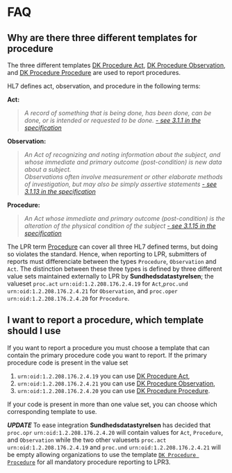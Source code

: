 # FAQ

## Why are there three different templates for procedure
The three different templates
[DK Procedure Act](http://lpr-art-decor.westeurope.cloudapp.azure.com:8080/art-decor/decor-templates--lpr-?section=templates&id=1.2.208.176.7.1.10.25),
[DK Procedure Observation](http://lpr-art-decor.westeurope.cloudapp.azure.com:8080/art-decor/decor-templates--lpr-?section=templates&id=1.2.208.176.7.1.10.29), and
[DK Procedure Procedure](http://lpr-art-decor.westeurope.cloudapp.azure.com:8080/art-decor/decor-templates--lpr-?section=templates&id=1.2.208.176.7.1.10.30)
are used to report procedures.

HL7 defines act, observation, and procedure in the following terms:

**Act:**
> *A record of something that is being done, has been done, can be done, or is intended or requested to be done.* [*- see 3.1.1 in the specification*](http://www.hl7.org/implement/standards/product_brief.cfm?product_id=7)

**Observation:**
> *An Act of recognizing and noting information about the subject, and whose immediate and primary outcome (post-condition) is new data about a subject.  
Observations often involve measurement or other elaborate methods of investigation, but may also be simply assertive statements* [*- see 3.1.13 in the specification*](http://www.hl7.org/implement/standards/product_brief.cfm?product_id=7)

**Procedure:**
> *An Act whose immediate and primary outcome (post-condition) is the alteration of the physical condition of the subject* [*- see 3.1.15 in the specification*](http://www.hl7.org/implement/standards/product_brief.cfm?product_id=7)

The LPR term [Procedure](definitions.md#Procedure) can cover all three HL7 defined terms, but doing so violates the standard. Hence, when reporting to LPR, submitters of reports must differenciate between the types `Procedure`, `Observation` and `Act`. The distinction between these three types is defined by three different value sets maintained externally to LPR by **Sundhedsdatastyrelsen**; the valueset `proc.act` `urn:oid:1.2.208.176.2.4.19` for `Act`,`proc.und` `urn:oid:1.2.208.176.2.4.21` for `Observation`, and `proc.oper` `urn:oid:1.2.208.176.2.4.20` for `Procedure`.

## I want to report a procedure, which template should I use
If you want to report a procedure you must choose a template that can contain the primary procedure code you want to report.
If the primary procedure code is present in the value set

 1. `urn:oid:1.2.208.176.2.4.19` you can use [DK Procedure Act](http://lpr-art-decor.westeurope.cloudapp.azure.com:8080/art-decor/decor-templates--lpr-?section=templates&id=1.2.208.176.7.1.10.25),
 2. `urn:oid:1.2.208.176.2.4.21` you can use [DK Procedure Observation](http://lpr-art-decor.westeurope.cloudapp.azure.com:8080/art-decor/decor-templates--lpr-?section=templates&id=1.2.208.176.7.1.10.29),
 3. `urn:oid:1.2.208.176.2.4.20` you can use [DK Procedure Procedure](http://lpr-art-decor.westeurope.cloudapp.azure.com:8080/art-decor/decor-templates--lpr-?section=templates&id=1.2.208.176.7.1.10.30).

If your code is present in more than one value set, you can choose which corresponding template to use.

***_UPDATE_*** To ease integration **Sundhedsdatastyrelsen** has decided that `proc.opr` `urn:oid:1.2.208.176.2.4.20` will contain values for `Act`, `Procedure`, and `Observation` while the two other valuesets `proc.act` `urn:oid:1.2.208.176.2.4.19` and `proc.und` `urn:oid:1.2.208.176.2.4.21` will be empty allowing organizations to use the template [`DK Procedure Procedure`](http://lpr-art-decor.westeurope.cloudapp.azure.com:8080/art-decor/decor-templates--lpr-?section=templates&id=1.2.208.176.7.1.10.30&language=en-US) for all mandatory procedure reporting to LPR3.
